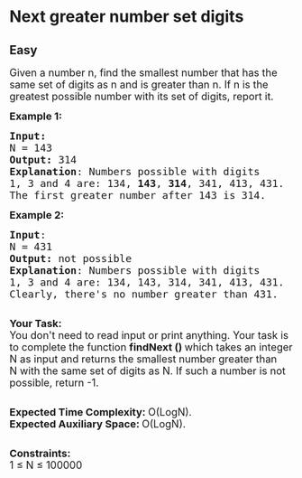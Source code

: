 # Next greater number set digits
## Easy
<div class="problems_problem_content__Xm_eO"><p><span style="font-size:18px">Given a number n, find the smallest number that has the same set of digits as n and is greater than n.&nbsp;If n&nbsp;is the greatest possible number with its set of digits, report it.</span></p>

<p><span style="font-size:18px"><strong>Example 1:</strong></span></p>

<pre><span style="font-size:18px"><strong>Input:</strong>
N = 143
<strong>Output:</strong> 314
<strong>Explanation</strong>: Numbers possible with digits
1, 3 and 4 are: 134, <strong>143</strong>, <strong>314</strong>, 341, 413, 431.
The first greater number after 143 is 314.
</span></pre>

<p><span style="font-size:18px"><strong>Example 2:</strong></span></p>

<pre><span style="font-size:18px"><strong>Input</strong>:
N = 431
<strong>Output:</strong> not possible
<strong>Explanation</strong>: Numbers possible with digits
1, 3 and 4 are: 134, 143, 314, 341, 413, 431.
Clearly, there's no number greater than 431.</span></pre>

<p><br>
<span style="font-size:18px"><strong>Your Task:</strong><br>
You don't need to read input or print anything. Your task is to complete the function&nbsp;<strong>findNext ()&nbsp;</strong>which takes an integer N&nbsp;as input and returns the smallest number greater than N&nbsp;with the same set of digits as N. If such a number is not possible, return -1.</span></p>

<p><br>
<span style="font-size:18px"><strong>Expected Time Complexity:&nbsp;</strong>O(LogN).<br>
<strong>Expected Auxiliary Space:&nbsp;</strong>O(LogN).</span></p>

<p><br>
<span style="font-size:18px"><strong>Constraints:</strong><br>
1 ≤ N&nbsp;≤ 100000</span></p>
</div>